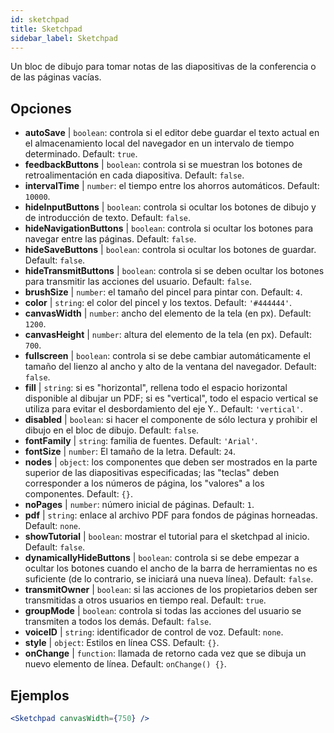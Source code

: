 ```yaml
---
id: sketchpad 
title: Sketchpad
sidebar_label: Sketchpad
---
```


Un bloc de dibujo para tomar notas de las diapositivas de la conferencia o de las páginas vacías.

## Opciones

* __autoSave__ | `boolean`: controla si el editor debe guardar el texto actual en el almacenamiento local del navegador en un intervalo de tiempo determinado. Default: `true`.
* __feedbackButtons__ | `boolean`: controla si se muestran los botones de retroalimentación en cada diapositiva. Default: `false`.
* __intervalTime__ | `number`: el tiempo entre los ahorros automáticos. Default: `10000`.
* __hideInputButtons__ | `boolean`: controla si ocultar los botones de dibujo y de introducción de texto. Default: `false`.
* __hideNavigationButtons__ | `boolean`: controla si ocultar los botones para navegar entre las páginas. Default: `false`.
* __hideSaveButtons__ | `boolean`: controla si ocultar los botones de guardar. Default: `false`.
* __hideTransmitButtons__ | `boolean`: controla si se deben ocultar los botones para transmitir las acciones del usuario. Default: `false`.
* __brushSize__ | `number`: el tamaño del pincel para pintar con. Default: `4`.
* __color__ | `string`: el color del pincel y los textos. Default: `'#444444'`.
* __canvasWidth__ | `number`: ancho del elemento de la tela (en px). Default: `1200`.
* __canvasHeight__ | `number`: altura del elemento de la tela (en px). Default: `700`.
* __fullscreen__ | `boolean`: controla si se debe cambiar automáticamente el tamaño del lienzo al ancho y alto de la ventana del navegador. Default: `false`.
* __fill__ | `string`: si es "horizontal", rellena todo el espacio horizontal disponible al dibujar un PDF; si es "vertical", todo el espacio vertical se utiliza para evitar el desbordamiento del eje Y.. Default: `'vertical'`.
* __disabled__ | `boolean`: si hacer el componente de sólo lectura y prohibir el dibujo en el bloc de dibujo. Default: `false`.
* __fontFamily__ | `string`: familia de fuentes. Default: `'Arial'`.
* __fontSize__ | `number`: El tamaño de la letra. Default: `24`.
* __nodes__ | `object`: los componentes que deben ser mostrados en la parte superior de las diapositivas especificadas; las "teclas" deben corresponder a los números de página, los "valores" a los componentes. Default: `{}`.
* __noPages__ | `number`: número inicial de páginas. Default: `1`.
* __pdf__ | `string`: enlace al archivo PDF para fondos de páginas horneadas. Default: `none`.
* __showTutorial__ | `boolean`: mostrar el tutorial para el sketchpad al inicio. Default: `false`.
* __dynamicallyHideButtons__ | `boolean`: controla si se debe empezar a ocultar los botones cuando el ancho de la barra de herramientas no es suficiente (de lo contrario, se iniciará una nueva línea). Default: `false`.
* __transmitOwner__ | `boolean`: si las acciones de los propietarios deben ser transmitidas a otros usuarios en tiempo real. Default: `true`.
* __groupMode__ | `boolean`: controla si todas las acciones del usuario se transmiten a todos los demás. Default: `false`.
* __voiceID__ | `string`: identificador de control de voz. Default: `none`.
* __style__ | `object`: Estilos en línea CSS. Default: `{}`.
* __onChange__ | `function`: llamada de retorno cada vez que se dibuja un nuevo elemento de línea. Default: `onChange() {}`.


## Ejemplos

```jsx live
<Sketchpad canvasWidth={750} />
```

